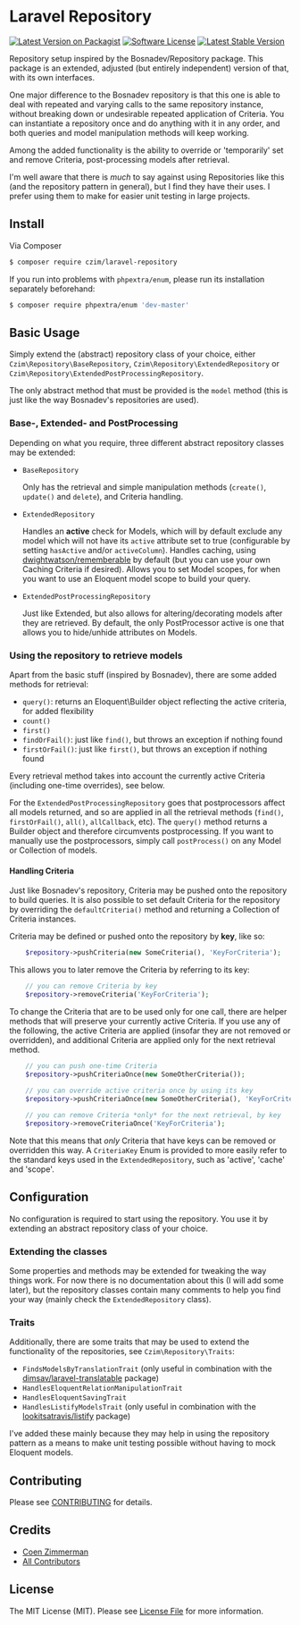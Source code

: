 # Laravel Repository

[![Latest Version on Packagist][ico-version]][link-packagist]
[![Software License][ico-license]](LICENSE.md)
[![Latest Stable Version](http://img.shields.io/packagist/v/czim/laravel-repository.svg)](https://packagist.org/packages/czim/laravel-repository)

Repository setup inspired by the Bosnadev/Repository package. This package is an extended, adjusted (but entirely independent) version of that, with its own interfaces.

One major difference to the Bosnadev repository is that this one is able to deal with repeated and varying calls to the same repository instance, without breaking down or undesirable repeated application of Criteria.
You can instantiate a repository once and do anything with it in any order, and both queries and model manipulation methods will keep working.

Among the added functionality is the ability to override or 'temporarily' set and remove Criteria, post-processing models after retrieval.

I'm well aware that there is *much* to say against using Repositories like this (and the repository pattern in general), but I find they have their uses.
I prefer using them to make for easier unit testing in large projects.


## Install

Via Composer

``` bash
$ composer require czim/laravel-repository
```

If you run into problems with `phpextra/enum`, please run its installation separately beforehand:

``` bash
$ composer require phpextra/enum 'dev-master'
```

## Basic Usage

Simply extend the (abstract) repository class of your choice, either `Czim\Repository\BaseRepository`, `Czim\Repository\ExtendedRepository` or `Czim\Repository\ExtendedPostProcessingRepository`.

The only abstract method that must be provided is the `model` method (this is just like the way Bosnadev's repositories are used). 

### Base-, Extended- and PostProcessing

Depending on what you require, three different abstract repository classes may be extended:

* `BaseRepository`

    Only has the retrieval and simple manipulation methods (`create()`, `update()` and `delete`), and Criteria handling.

* `ExtendedRepository`

    Handles an **active** check for Models, which will by default exclude any model which will not have its `active` attribute set to true (configurable by setting `hasActive` and/or `activeColumn`).
    Handles caching, using [dwightwatson/rememberable](https://github.com/dwightwatson/rememberable) by default (but you can use your own Caching Criteria if desired).
    Allows you to set Model scopes, for when you want to use an Eloquent model scope to build your query.

* `ExtendedPostProcessingRepository`

    Just like Extended, but also allows for altering/decorating models after they are retrieved. By default, the only PostProcessor active is one that allows you to hide/unhide attributes on Models.

### Using the repository to retrieve models

Apart from the basic stuff (inspired by Bosnadev), there are some added methods for retrieval:
 
* `query()`: returns an Eloquent\Builder object reflecting the active criteria, for added flexibility  
* `count()`
* `first()`
* `findOrFail()`: just like `find()`, but throws an exception if nothing found
* `firstOrFail()`: just like `first()`, but throws an exception if nothing found

Every retrieval method takes into account the currently active Criteria (including one-time overrides), see below.

For the `ExtendedPostProcessingRepository` goes that postprocessors affect all models returned, and so are applied in all the retrieval methods (`find()`, `firstOrFail()`, `all()`, `allCallback`, etc).
The `query()` method returns a Builder object and therefore circumvents postprocessing. If you want to manually use the postprocessors, simply call `postProcess()` on any Model or Collection of models.


#### Handling Criteria

Just like Bosnadev's repository, Criteria may be pushed onto the repository to build queries.
It is also possible to set default Criteria for the repository by overriding the `defaultCriteria()` method and returning a Collection of Criteria instances.

Criteria may be defined or pushed onto the repository by **key**, like so:

``` php
    $repository->pushCriteria(new SomeCriteria(), 'KeyForCriteria');
```

This allows you to later remove the Criteria by referring to its key:

``` php
    // you can remove Criteria by key
    $repository->removeCriteria('KeyForCriteria'); 
```

To change the Criteria that are to be used only for one call, there are helper methods that will preserve your currently active Criteria.
If you use any of the following, the active Criteria are applied (insofar they are not removed or overridden), and additional Criteria are applied only for the next retrieval method.

``` php
    // you can push one-time Criteria
    $repository->pushCriteriaOnce(new SomeOtherCriteria());
    
    // you can override active criteria once by using its key
    $repository->pushCriteriaOnce(new SomeOtherCriteria(), 'KeyForCriteria');

    // you can remove Criteria *only* for the next retrieval, by key
    $repository->removeCriteriaOnce('KeyForCriteria');
```

Note that this means that *only* Criteria that have keys can be removed or overridden this way.
A `CriteriaKey` Enum is provided to more easily refer to the standard keys used in the `ExtendedRepository`, such as 'active', 'cache' and 'scope'.
 

## Configuration
No configuration is required to start using the repository. You use it by extending an abstract repository class of your choice. 

### Extending the classes
Some properties and methods may be extended for tweaking the way things work.
For now there is no documentation about this (I will add some later), but the repository classes contain many comments to help you find your way (mainly check the `ExtendedRepository` class). 
 
### Traits
Additionally, there are some traits that may be used to extend the functionality of the repositories, see `Czim\Repository\Traits`:

* `FindsModelsByTranslationTrait` (only useful in combination with the [dimsav/laravel-translatable](https://github.com/dimsav/laravel-translatable) package)
* `HandlesEloquentRelationManipulationTrait`
* `HandlesEloquentSavingTrait`
* `HandlesListifyModelsTrait` (only useful in combination with the [lookitsatravis/listify](https://github.com/lookitsatravis/listify) package)

I've added these mainly because they may help in using the repository pattern as a means to make unit testing possible without having to mock Eloquent models. 


## Contributing

Please see [CONTRIBUTING](CONTRIBUTING.md) for details.


## Credits

- [Coen Zimmerman][link-author]
- [All Contributors][link-contributors]

## License

The MIT License (MIT). Please see [License File](LICENSE.md) for more information.

[ico-version]: https://img.shields.io/packagist/v/czim/laravel-repository.svg?style=flat-square
[ico-license]: https://img.shields.io/badge/license-MIT-brightgreen.svg?style=flat-square
[ico-downloads]: https://img.shields.io/packagist/dt/czim/laravel-repository.svg?style=flat-square

[link-packagist]: https://packagist.org/packages/czim/laravel-repository
[link-downloads]: https://packagist.org/packages/czim/laravel-repository
[link-author]: https://github.com/czim
[link-contributors]: ../../contributors
